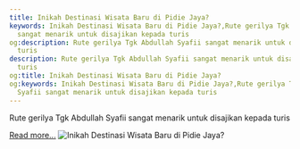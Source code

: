 ```yaml
---
title: Inikah Destinasi Wisata Baru di Pidie Jaya?
keywords: Inikah Destinasi Wisata Baru di Pidie Jaya?,Rute gerilya Tgk Abdullah Syafii
  sangat menarik untuk disajikan kepada turis
og:description: Rute gerilya Tgk Abdullah Syafii sangat menarik untuk disajikan kepada
  turis
description: Rute gerilya Tgk Abdullah Syafii sangat menarik untuk disajikan kepada
  turis
og:title: Inikah Destinasi Wisata Baru di Pidie Jaya?
og:keywords: Inikah Destinasi Wisata Baru di Pidie Jaya?,Rute gerilya Tgk Abdullah
  Syafii sangat menarik untuk disajikan kepada turis
---
```


Rute gerilya Tgk Abdullah Syafii sangat menarik untuk disajikan kepada turis

[Read more...](https://www.sportourism.id/post/5968/inikah-destinasi-wisata-baru-di-pidie-jaya "Inikah Destinasi Wisata Baru di Pidie Jaya?")
![Inikah Destinasi Wisata Baru di Pidie Jaya?](https://1.bp.blogspot.com/-8IR0GmWn3OE/V3aQoDrZP8I/AAAAAAAAVL0/_1uKbQNLw20NGmpBnHgSHKfCPSL6QBPHACLcB/s1600/Sungai%2BDi%2BTaman%2BNasional%2BGunung%2BLeuser.jpg "Inikah Destinasi Wisata Baru di Pidie Jaya?")